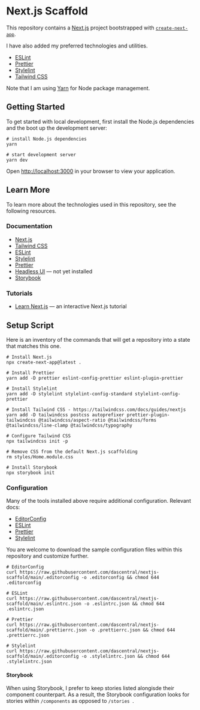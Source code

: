 # Next.js Scaffold

This repository contains a [Next.js](https://nextjs.org/) project bootstrapped with [`create-next-app`](https://github.com/vercel/next.js/tree/canary/packages/create-next-app).

I have also added my preferred technologies and utilities.

* [ESLint](https://eslint.org/)
* [Prettier](https://prettier.io/)
* [Stylelint](https://stylelint.io/)
* [Tailwind CSS](https://tailwindcss.com/)

Note that I am using [Yarn](https://yarnpkg.com/) for Node package management.

## Getting Started

To get started with local development, first install the Node.js dependencies and the boot up the development server:

```shell
# install Node.js dependencies
yarn

# start development server
yarn dev
```

Open [http://localhost:3000](http://localhost:3000) in your browser to view your application.

## Learn More

To learn more about the technologies used in this repository, see the following resources.

### Documentation

- [Next.js](https://nextjs.org/docs)
- [Tailwind CSS](https://tailwindcss.com/docs)
- [ESLint](https://eslint.org/docs/latest/user-guide)
- [Stylelint](https://stylelint.io/user-guide)
- [Prettier](https://prettier.io/docs/en/)
- [Headless UI](https://headlessui.dev) — not yet installed
- [Storybook](https://storybook.js.org/docs/react/get-started/introduction)

### Tutorials

- [Learn Next.js](https://nextjs.org/learn) — an interactive Next.js tutorial

## Setup Script

Here is an inventory of the commands that will get a repository into a state that matches this one.

```shell
# Install Next.js
npx create-next-app@latest .

# Install Prettier
yarn add -D prettier eslint-config-prettier eslint-plugin-prettier

# Install Stylelint
yarn add -D stylelint stylelint-config-standard stylelint-config-prettier

# Install Tailwind CSS - https://tailwindcss.com/docs/guides/nextjs
yarn add -D tailwindcss postcss autoprefixer prettier-plugin-tailwindcss @tailwindcss/aspect-ratio @tailwindcss/forms @tailwindcss/line-clamp @tailwindcss/typography

# Configure Tailwind CSS
npx tailwindcss init -p

# Remove CSS from the default Next.js scaffolding
rm styles/Home.module.css

# Install Storybook
npx storybook init
```

### Configuration

Many of the tools installed above require additional configuration. Relevant docs:

* [EditorConfig](https://editorconfig.org)
* [ESLint](https://nextjs.org/docs/basic-features/eslint)
* [Prettier](https://prettier.io/docs/en/configuration.html)
* [Stylelint](https://stylelint.io/user-guide/configure)

You are welcome to download the sample configuration files within this repository and customize further.

```shell
# EditorConfig
curl https://raw.githubusercontent.com/dascentral/nextjs-scaffold/main/.editorconfig -o .editorconfig && chmod 644 .editorconfig

# ESLint
curl https://raw.githubusercontent.com/dascentral/nextjs-scaffold/main/.eslintrc.json -o .eslintrc.json && chmod 644 .eslintrc.json

# Prettier
curl https://raw.githubusercontent.com/dascentral/nextjs-scaffold/main/.prettierrc.json -o .prettierrc.json && chmod 644 .prettierrc.json

# Stylelint
curl https://raw.githubusercontent.com/dascentral/nextjs-scaffold/main/.editorconfig -o .stylelintrc.json && chmod 644 .stylelintrc.json
```

#### Storybook

When using Storybook, I prefer to keep stories listed alongisde their component counterpart. As a result, the Storybook configuration looks for stories within `/components` as opposed to `/stories `.
